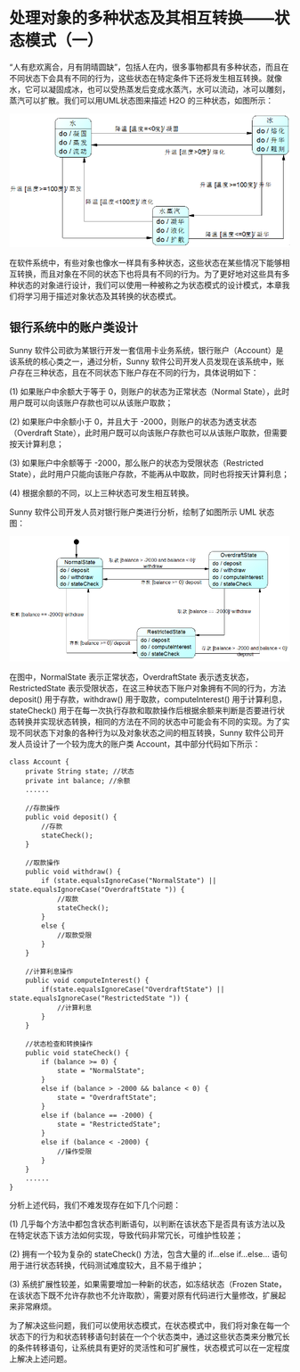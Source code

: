 # 处理对象的多种状态及其相互转换——状态模式（一）  

“人有悲欢离合，月有阴晴圆缺”，包括人在内，很多事物都具有多种状态，而且在不同状态下会具有不同的行为，这些状态在特定条件下还将发生相互转换。就像水，它可以凝固成冰，也可以受热蒸发后变成水蒸汽，水可以流动，冰可以雕刻，蒸汽可以扩散。我们可以用UML状态图来描述 H2O 的三种状态，如图所示：  

![H2O的三种状态（未考虑临界点）](images/1358692722_1117.jpg)   

在软件系统中，有些对象也像水一样具有多种状态，这些状态在某些情况下能够相互转换，而且对象在不同的状态下也将具有不同的行为。为了更好地对这些具有多种状态的对象进行设计，我们可以使用一种被称之为状态模式的设计模式，本章我们将学习用于描述对象状态及其转换的状态模式。  

## 银行系统中的账户类设计  

Sunny 软件公司欲为某银行开发一套信用卡业务系统，银行账户（Account）是该系统的核心类之一，通过分析，Sunny 软件公司开发人员发现在该系统中，账户存在三种状态，且在不同状态下账户存在不同的行为，具体说明如下：  

(1) 如果账户中余额大于等于 0，则账户的状态为正常状态（Normal State），此时用户既可以向该账户存款也可以从该账户取款；  

(2) 如果账户中余额小于 0，并且大于 -2000，则账户的状态为透支状态（Overdraft State），此时用户既可以向该账户存款也可以从该账户取款，但需要按天计算利息；  

(3) 如果账户中余额等于 -2000，那么账户的状态为受限状态（Restricted State），此时用户只能向该账户存款，不能再从中取款，同时也将按天计算利息；  

(4) 根据余额的不同，以上三种状态可发生相互转换。  

Sunny 软件公司开发人员对银行账户类进行分析，绘制了如图所示 UML 状态图：  

![银行账户状态图](images/1358692727_5983.jpg)  

在图中，NormalState 表示正常状态，OverdraftState 表示透支状态，RestrictedState 表示受限状态，在这三种状态下账户对象拥有不同的行为，方法 deposit() 用于存款，withdraw() 用于取款，computeInterest() 用于计算利息，stateCheck() 用于在每一次执行存款和取款操作后根据余额来判断是否要进行状态转换并实现状态转换，相同的方法在不同的状态中可能会有不同的实现。为了实现不同状态下对象的各种行为以及对象状态之间的相互转换，Sunny 软件公司开发人员设计了一个较为庞大的账户类 Account，其中部分代码如下所示：


```
class Account {
	private String state; //状态
	private int balance; //余额
	......
	
	//存款操作	
	public void deposit() {
		//存款
		stateCheck();	
	}
	
	//取款操作
	public void withdraw() {
		if (state.equalsIgnoreCase("NormalState") || state.equalsIgnoreCase("OverdraftState ")) {
			//取款
			stateCheck();
		}
		else {
			//取款受限
		}
	}
	
	//计算利息操作
	public void computeInterest() {
		if(state.equalsIgnoreCase("OverdraftState") || state.equalsIgnoreCase("RestrictedState ")) {
			//计算利息
		}
	}
	
	//状态检查和转换操作
	public void stateCheck() {
		if (balance >= 0) {
			state = "NormalState";
		}
		else if (balance > -2000 && balance < 0) {
			state = "OverdraftState";
		}
		else if (balance == -2000) {
			state = "RestrictedState";
		}
        else if (balance < -2000) {
            //操作受限
        }
	}
	......
}
```

分析上述代码，我们不难发现存在如下几个问题：  

(1) 几乎每个方法中都包含状态判断语句，以判断在该状态下是否具有该方法以及在特定状态下该方法如何实现，导致代码非常冗长，可维护性较差；  

(2) 拥有一个较为复杂的 stateCheck() 方法，包含大量的 if…else if…else… 语句用于进行状态转换，代码测试难度较大，且不易于维护；  

(3) 系统扩展性较差，如果需要增加一种新的状态，如冻结状态（Frozen State，在该状态下既不允许存款也不允许取款），需要对原有代码进行大量修改，扩展起来非常麻烦。  

为了解决这些问题，我们可以使用状态模式，在状态模式中，我们将对象在每一个状态下的行为和状态转移语句封装在一个个状态类中，通过这些状态类来分散冗长的条件转移语句，让系统具有更好的灵活性和可扩展性，状态模式可以在一定程度上解决上述问题。